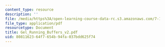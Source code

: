 ```yaml
---
content_type: resource
description: ''
file: /media/https%3A/open-learning-course-data-rc.s3.amazonaws.com/7-13-experimental-microbial-genetics-fall-2003/8081162364f7654b94fa037bdd625f74_Gel_Running_Buffers_v2.pdf
file_type: application/pdf
resourcetype: Document
title: Gel_Running_Buffers_v2.pdf
uid: 80811623-64f7-654b-94fa-037bdd625f74
---
```


